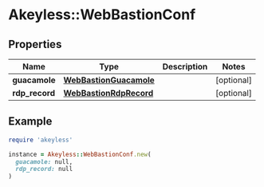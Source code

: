# Akeyless::WebBastionConf

## Properties

| Name | Type | Description | Notes |
| ---- | ---- | ----------- | ----- |
| **guacamole** | [**WebBastionGuacamole**](WebBastionGuacamole.md) |  | [optional] |
| **rdp_record** | [**WebBastionRdpRecord**](WebBastionRdpRecord.md) |  | [optional] |

## Example

```ruby
require 'akeyless'

instance = Akeyless::WebBastionConf.new(
  guacamole: null,
  rdp_record: null
)
```

